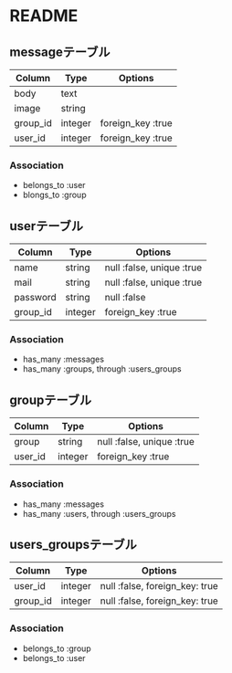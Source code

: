 # README

## messageテーブル

|Column|Type|Options|
|------|----|-------|
|body|text||
|image|string||
|group_id|integer|foreign_key :true|
|user_id|integer|foreign_key :true|

### Association
- belongs_to :user
- blongs_to :group


## userテーブル

|Column|Type|Options|
|------|----|-------|
|name|string|null :false, unique :true|
|mail|string|null :false, unique :true|
|password|string|null :false|
|group_id|integer|foreign_key :true|

### Association
- has_many :messages
- has_many :groups, through :users_groups


## groupテーブル

|Column|Type|Options|
|------|----|-------|
|group|string|null :false, unique :true|
|user_id|integer|foreign_key :true|

### Association
- has_many :messages
- has_many :users, through :users_groups


## users_groupsテーブル

|Column|Type|Options|
|------|----|-------|
|user_id|integer|null :false, foreign_key: true|
|group_id|integer|null :false, foreign_key: true|

### Association
- belongs_to :group 
- belongs_to :user